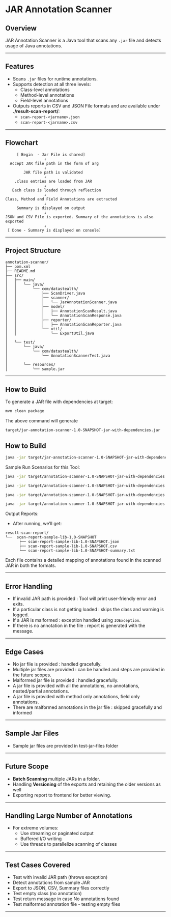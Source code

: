 # JAR Annotation Scanner

## Overview

JAR Annotation Scanner is a Java tool that scans any `.jar` file and detects usage of Java annotations.

---

## Features

* Scans `.jar` files for runtime annotations.
* Supports detection at all three levels:
    * Class-level annotations
    * Method-level annotations
    * Field-level annotations
* Outputs reports in CSV and JSON File formats and are available under **./result-scan-report/<jar-name>**:
    * `scan-report-<jarname>.json`
    * `scan-report-<jarname>.csv`

---
## Flowchart

```text
     [ Begin  - Jar File is shared]
                 ↓
  Accept JAR file path in the form of arg 
                 ↓
        JAR file path is validated
                 ↓
    .class entries are loaded from JAR
                 ↓
   Each class is loaded through reflection
                 ↓
Class, Method and Field Annotations are extracted
                 ↓
     Summary is displayed on output
                 ↓
JSON and CSV File is exported. Summary of the annotations is also exported
                 ↓
 [ Done - Summary is displayed on console]
```

---

## Project Structure

```
annotation-scanner/
├── pom.xml
├── README.md
├── src/
│   ├── main/
│   │   └── java/
│   │       └── com/datastealth/
│   │           ├── ScanDriver.java
│   │           ├── scanner/
│   │           │   └── JarAnnotationScanner.java
│   │           ├── model/
│   │           │   ├── AnnotationScanResult.java
│   │           │   └── AnnotationScanResponse.java
│   │           ├── reporter/
│   │           │   ├── AnnotationScanReporter.java
│   │           └── util/
│   │               └── ExportUtil.java
│
│   └── test/
│       └── java/
│           └── com/datastealth/
│               └── AnnotationScannerTest.java
│
│       └── resources/
│           └── sample.jar
```

---
## How to Build

To generate a JAR file with dependencies at target:
```bash
mvn clean package
```

The above command will generate

```pgsql
target/jar-annotation-scanner-1.0-SNAPSHOT-jar-with-dependencies.jar
```

## How to Build

```bash 
java -jar target/jar-annotation-scanner-1.0-SNAPSHOT-jar-with-dependencies.jar <path-to-your-jar>
```

Sample Run Scenarios for this Tool:
```bash
java -jar target/annotation-scanner-1.0-SNAPSHOT-jar-with-dependencies.jar ../test-jar-files/sample/target/sample-lib-1.0-SNAPSHOT.jar
```
```bash
java -jar target/annotation-scanner-1.0-SNAPSHOT-jar-with-dependencies.jar ../test-jar-files/sample-empty/target/sample-empty-1.0-SNAPSHOT.jar
```
```bash
java -jar target/annotation-scanner-1.0-SNAPSHOT-jar-with-dependencies.jar ../test-jar-files/sample-annotations/target/sample-annotations-1.0-SNAPSHOT.jar
```
```bash
java -jar target/annotation-scanner-1.0-SNAPSHOT-jar-with-dependencies.jar ../test-jar-files/sample-nested/target/sample-nested-1.0-SNAPSHOT.jar
```

Output Reports:
* After running, we’ll get:

```pgsql
result-scan-report/
└──  scan-report-sample-lib-1.0-SNAPSHOT
      ├── scan-report-sample-lib-1.0-SNAPSHOT.json
      ├── scan-report-sample-lib-1.0-SNAPSHOT.csv
      └── scan-report-sample-lib-1.0-SNAPSHOT-summary.txt

```
Each file contains a detailed mapping of annotations found in the scanned JAR in both the formats.

---

## Error Handling

* If invalid JAR path is provided : Tool will print user-friendly error and exits.
* If a particular class is not getting loaded : skips the class and warning is logged.
* If a JAR is malformed : exception handled using `IOException`.
* If there is no annotation in the file : report is generated with the message.

---

## Edge Cases
* No jar file is provided : handled gracefully.
* Multiple jar files are provided : can be handled and steps are provided in the future scopes.
* Malformed jar file is provided :  handled gracefully.
* A jar file is provided with all the annotations, no annotations, nested/partial annotations.
* A jar file is provided with method only annotations, field only annotations.
* There are malformed annotations in the jar file : skipped gracefully and informed

---

## Sample Jar Files
* Sample jar files are provided in test-jar-files folder 
---

## Future Scope

* **Batch Scanning** multiple JARs in a folder.
* Handling **Versioning** of the exports and retaining the older versions as well
* Exporting report to frontend for better viewing.

---

## Handling Large Number of Annotations

* For extreme volumes:
    * Use streaming or paginated output
    * Buffered I/O writing
    * Use threads to parallelize scanning of classes

---

## Test Cases Covered

* Test with invalid JAR path (throws exception)
* Detect annotations from sample JAR
* Export to JSON, CSV, Summary files correctly
* Test empty class (no annotation)
* Test return message in case No annotations found
* Test malformed annotation file - testing empty files
---
